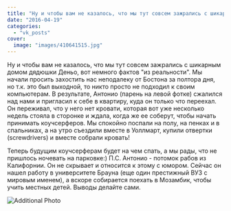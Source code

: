 ```yaml
---
title: "Ну и чтобы вам не казалось, что мы тут совсем зажрались с шикарным домом дядюшки Деньо,  вот немного..."
date: "2016-04-19"
categories: 
  - "vk_posts"
cover:
  image: "images/410641515.jpg"
---
```


Ну и чтобы вам не казалось, что мы тут совсем зажрались с шикарным домом дядюшки Деньо, вот немного фактов "из реальности". Мы начали просить захостить нас неподалеку от Бостона за полтора дня, но т.к. это был выходной, то никто просто не подходил к своим компьютерам. В результате, Антонио (парень на левой фотке) сжалился над нами и пригласил к себе в квартиру, куда он только что переехал. Он переживал, что у него нет кровати, которая вот уже несколько недель стояла в сторонке и ждала, когда же ее соберут, чтобы начать принимать коучсерферов. Мы спокойно поспали на полу, на пенках и в спальниках, а на утро съездили вместе в Уоллмарт, купили отвертки (screwdrivers) и вместе собрали кровать!

<!--more-->

Теперь будущим коучсерферам будет на чем спать, а мы рады, что не пришлось ночевать на парковке:) П.С. Антонио - потомок рабов из Калифорнии. Он не скрывает и относится к этому с юмором. Сейчас он нашел работу в университете Брауна (еще один престижный ВУЗ с мировым именем), а вскоре собирается поехать в Мозамбик, чтобы учить местных детей. Выводы делайте сами.

![Additional Photo](https://vodpop.ru/wp-content/uploads/2023/07/410641516.jpg)
